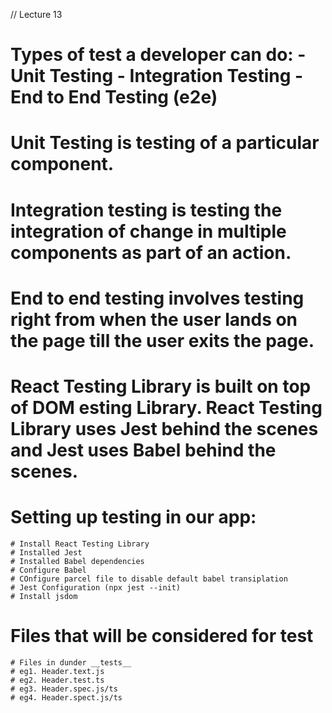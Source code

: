 // Lecture 13

# Types of test a developer can do: - Unit Testing - Integration Testing - End to End Testing (e2e)

# Unit Testing is testing of a particular component.

# Integration testing is testing the integration of change in multiple components as part of an action.

# End to end testing involves testing right from when the user lands on the page till the user exits the page.

# React Testing Library is built on top of DOM esting Library. React Testing Library uses Jest behind the scenes and Jest uses Babel behind the scenes.

# Setting up testing in our app:

    # Install React Testing Library
    # Installed Jest
    # Installed Babel dependencies
    # Configure Babel
    # COnfigure parcel file to disable default babel transiplation
    # Jest Configuration (npx jest --init)
    # Install jsdom

# Files that will be considered for test

    # Files in dunder __tests__
    # eg1. Header.text.js
    # eg2. Header.test.ts
    # eg3. Header.spec.js/ts
    # eg4. Header.spect.js/ts

<!-- babel.config.js file code -
module.exports = { presets: [["@babel/preset-env", { targets: { node: "current" } }]], }; -->

